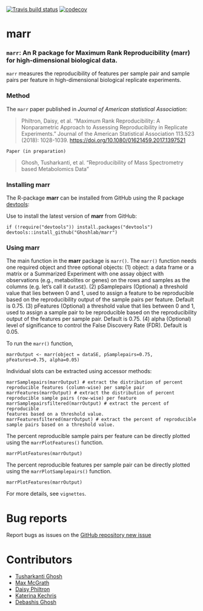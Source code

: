 
[![Travis build
status](https://travis-ci.com/Ghoshlab/marr.svg?branch=master)](https://travis-ci.com/Ghoshlab/marr)
[![codecov](https://codecov.io/gh/Ghoshlab/marr/branch/master/graph/badge.svg?token=K3CDL7MEN2)](https://codecov.io/gh/Ghoshlab/marr)

marr
====

### `marr`: An R package for Maximum Rank Reproducibility (marr) for high-dimensional biological data.

`marr` measures the reproducibility of features per sample pair and
sample pairs per feature in high-dimensional biological replicate
experiments.

### Method

The `marr` paper published in *Journal of American statistical
Association*:

> Philtron, Daisy, et al. “Maximum Rank Reproducibility: A Nonparametric
> Approach to Assessing Reproducibility in Replicate Experiments.”
> Journal of the American Statistical Association 113.523 (2018):
> 1028-1039. <https://doi.org/10.1080/01621459.2017.1397521>

`Paper (in preparation)`

> Ghosh, Tusharkanti, et al. “Reproducibility of Mass Spectrometry based
> Metabolomics Data”

### Installing marr

The R-package **marr** can be installed from GitHub using the R package
[devtools](https://github.com/hadley/devtools):

Use to install the latest version of **marr** from GitHub:

    if (!require("devtools")) install.packages("devtools")
    devtools::install_github("Ghoshlab/marr")

### Using marr

The main function in the **marr** package is `marr()`. The `marr()`
function needs one required object and three optional objects: (1)
object: a data frame or a matrix or a Summarized Experiment with one
assay object with observations (e.g., metabolites or genes) on the rows
and samples as the columns (e.g. let’s call it `dataSE`). (2)
pSamplepairs (Optional) a threshold value that lies between 0 and 1,
used to assign a feature to be reproducible based on the reproducibility
output of the sample pairs per feature. Default is 0.75. (3) pFeatures
(Optional) a threshold value that lies between 0 and 1, used to assign a
sample pair to be reproducible based on the reproducibility output of
the features per sample pair. Default is 0.75. (4) alpha (Optional)
level of significance to control the False Discovery Rate (FDR). Default
is 0.05.

To run the `marr()` function,

    marrOutput <- marr(object = dataSE, pSamplepairs=0.75,
    pFeatures=0.75, alpha=0.05)

Individual slots can be extracted using accessor methods:

    marrSamplepairs(marrOutput) # extract the distribution of percent
    reproducible features (column-wise) per sample pair
    marrFeatures(marrOutput) # extract the distribution of percent
    reproducible sample pairs (row-wise) per feature
    marrSamplepairsfiltered(marrOutput) # extract the percent of reproducible
    features based on a threshold value.
    marrFeaturesfiltered(marrOutput) # extract the percent of reproducible
    sample pairs based on a threshold value.

The percent reproducible sample pairs per feature can be directly
plotted using the `marrPlotFeatures()` function.

    marrPlotFeatures(marrOutput) 

The percent reproducible features per sample pair can be directly
plotted using the `marrPlotSamplepairs()` function.

    marrPlotFeatures(marrOutput) 

For more details, see `vignettes`.

Bug reports
===========

Report bugs as issues on the [GitHub repository new
issue](https://github.com/Ghoshlab/marr/issues/new)

Contributors
============

-   [Tusharkanti Ghosh](https://github.com/tghosh30)
-   [Max McGrath]()
-   [Daisy Philtron]()
-   [Katerina Kechris]()
-   [Debashis Ghosh](https://github.com/ghoshd)

